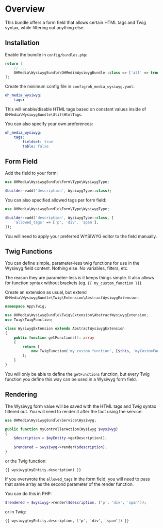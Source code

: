 # Overview

This bundle offers a form field that allows certain HTML tags and Twig syntax,
while filtering out anything else.

## Installation

Enable the bundle in `config/bundles.php`:

```php
return [
    // ...
    OHMedia\WysiwygBundle\OHMediaWysiwygBundle::class => ['all' => true],
];
```

Create the minimum config file in `config/oh_media_wysiwyg.yaml`:

```yaml
oh_media_wysiwyg:
    tags:
```

This will enable/disable HTML tags based on constant values inside of
`OHMedia\WysiwygBundle\Util\HtmlTags`.

You can also specify your own preferences:

```yaml
oh_media_wysiwyg:
    tags:
        fieldset: true
        table: false
```

## Form Field

Add the field to your form:

```php
use OHMedia\WysiwygBundle\Form\Type\WysiwygType;

$builder->add('description', WysiwygType::class);
```

You can also specified allowed tags per form field:

```php
use OHMedia\WysiwygBundle\Form\Type\WysiwygType;

$builder->add('description', WysiwygType::class, [
    'allowed_tags' => ['p', 'div', 'span'],
]);
```

You will need to apply your preferred WYSIWYG editor to the field manually.

## Twig Functions

You can define simple, parameter-less twig functions for use in the Wysiwyg
field content. Nothing else. No variables, filters, etc.

The reason they are parameter-less is it keeps things simple. It also allows for
function syntax without brackets (eg. `{{ my_custom_function }}`).

Create an extension as usual, but extend
`OHMedia\WysiwygBundle\Twig\Extension\AbstractWysiwygExtension`:

```php
namespace App\Twig;

use OHMedia\WysiwygBundle\Twig\Extension\AbstractWysiwygExtension;
use Twig\TwigFunction;

class WysiwygExtension extends AbstractWysiwygExtension
{
    public function getFunctions(): array
    {
        return [
            new TwigFunction('my_custom_function', [$this, 'myCustomFunction']),
        ];
    }
}
```

You will only be able to define the `getFunctions` function, but every Twig
function you define this way can be used in a Wysiwyg form field.

## Rendering

The Wysiwyg form value will be saved with the HTML tags and Twig syntax filtered
out. You will need to render it after the fact using the service:

```php
use OHMedia\WysiwygBundle\Service\Wysiwyg;

public function myControllerAction(Wysiwyg $wysiwyg)
{
    $description = $myEntity->getDescription();
    
    $rendered = $wysiwyg->render($description);
}
```

or the Twig function:

```twig
{{ wysiwyg(myEntity.description) }}
```

If you overwrote the `allowed_tags` in the form field, you will need to pass
that same array as the second parameter of the render function.

You can do this in PHP:

```php
$rendered = $wysiwyg->render($description, ['p', 'div', 'span']);
```

or in Twig:

```twig
{{ wysiwyg(myEntity.description, ['p', 'div', 'span']) }}
```